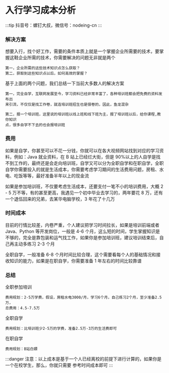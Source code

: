 # 入行学习成本分析

:::tip
抖音号：螺钉大叔，微信号：nodeing-cn
:::

### 解决方案

想要入行，找个好工作，需要的条件本质上就是一个掌握企业所需要的技术，要掌握这鞋企业所需的技术，你需要解决的问题无非就是两个

```
第一，企业所需的这些技术知识点怎么获取？
第二，获取到这些知识点以后，如何高效的掌握？
```

基于上面的两个问题，我们总结一下当前大多数人的解决方案

```
第一，完全自学，互联网发展至今，学习资料已经非常丰富了，各种培训班都会把免费的资料发布出
来引流，不仅仅是找工作卷，就连培训班招生也是很卷的，因此，鱼龙混杂

第二，报一个培训班，这里说的培训班以线上班和线下班为主，报了培训班以后，给你课程,教你知识
点，很多自学不下去的也会报培训班
```

### 费用

如果是自学，你甚至可以不花一分钱，你就可以在各大视频网站找到对应的学习资料，例如：Java 就业资料，在 B 站上已经烂大街，但是 90%以上的人自学是找不到工作的，最终还是会走向培训班，自学又可以分为全职自学和在职自学，全职自学你需要投入的就是生活成本，你需要考虑学习期间的生活费用问题，房租、水电、吃饭等等，最好准备半年以上的现金流

如果是参加培训班，不仅要考虑生活成本，还要支付一笔不小的培训费用，大概 2 - 5 万不等，有的甚至更高，我遇见一个初中毕业去学习的，两年要花 8 万，还有一个退伍回来的兄弟，去某华电脑学校，3 年花了十几万

### 时间成本

目前的行情比较差，内卷严重，个人建议把学习时间拉长，如果是培训前端或者 Java、Python 等开发岗位，一般是 4-6 个月，这么短的时间，学生掌握知识是不够的，完全是靠包装和运气找工作，如果你是参加培训班，建议培训结束后，自己再主动多练习 2-3 个月

全职自学，一般准备 6-8 个月时间比较合理，这个需要看每个人的基础情况和接收知识的能力，如果是在职自学，你需要准备 1 年左右的时间比较靠谱

### 总结

全职参加培训

```
费用规划：2-5万学费，假设，房租水电3000/月，学习6个月，自己练习2个月，至少准备2.5万，
总费用：4.5-7.5万
```

全职自学

```
费用规划：比培训班少2-5万的学费，准备2.5万-3万的生活费即可
```

在职自学

```
费用规划：B站白嫖
```

:::danger
注意：以上成本是基于一个人已经离校的前提下进行计算的，如果你是一个在校学生，那么，你就只需要
参考时间成本即可
:::
